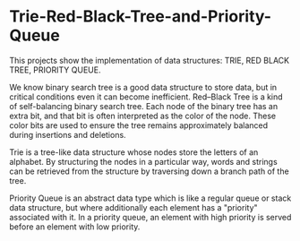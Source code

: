 # Trie-Red-Black-Tree-and-Priority-Queue
This projects show the implementation of data structures: TRIE, RED BLACK TREE, PRIORITY QUEUE.

We know binary search tree is a good data structure to store data, but in critical conditions even it can become inefficient.
Red–Black Tree is a kind of self-balancing binary search tree. Each node of the binary tree has an extra bit, and that bit is often interpreted as the color of the node. These color bits are used to ensure the tree remains approximately balanced during insertions and deletions.

Trie is a tree-like data structure whose nodes store the letters of an alphabet. By structuring the nodes in a particular way, words and strings can be retrieved from the structure by traversing down a branch path of the tree.

Priority Queue is an abstract data type which is like a regular queue or stack data structure, but where additionally each element has a "priority" associated with it. In a priority queue, an element with high priority is served before an element with low priority.
